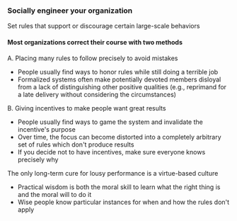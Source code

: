 
### Socially engineer your organization

Set rules that support or discourage certain large-scale behaviors

#### Most organizations correct their course with two methods

A. Placing many rules to follow precisely to avoid mistakes
- People usually find ways to honor rules while still doing a terrible job
- Formalized systems often make potentially devoted members disloyal from a lack of distinguishing other positive qualities (e.g., reprimand for a late delivery without considering the circumstances)

B. Giving incentives to make people want great results
- People usually find ways to game the system and invalidate the incentive's purpose
- Over time, the focus can become distorted into a completely arbitrary set of rules which don't produce results
- If you decide not to have incentives, make sure everyone knows precisely why

The only long-term cure for lousy performance is a virtue-based culture
- Practical wisdom is both the moral skill to learn what the right thing is and the moral will to do it
- Wise people know particular instances for when and how the rules don't apply
